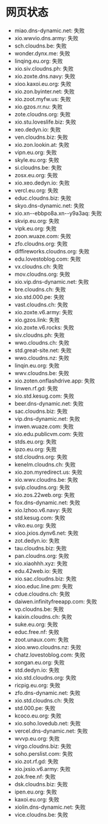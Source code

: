 # 网页状态
- miao.dns-dynamic.net: 失败
- xio.wwvio.dns.army: 失败
- sch.cloudns.be: 失败
- wonder.dynx.me: 失败
- linqing.eu.org: 失败
- xio.siv.cloudns.ph: 失败
- xio.zoxte.dns.navy: 失败
- xioo.kaxoi.eu.org: 失败
- xio.zon.byinter.net: 失败
- xio.zoot.myfw.us: 失败
- xio.gzos.rr.nu: 失败
- zote.cloudns.org: 失败
- xio.stu.loveslife.biz: 失败
- xeo.dedyn.io: 失败
- ven.cloudns.biz: 失败
- xio.zon.lookin.at: 失败
- vipn.eu.org: 失败
- skyle.eu.org: 失败
- si.cloudns.be: 失败
- zosx.eu.org: 失败
- xio.xeo.dedyn.io: 失败
- vercl.eu.org: 失败
- educ.cloudns.biz: 失败
- skyo.dns-dynamic.net: 失败
- xio.xn--ebbpo8a.xn--y9a3aq: 失败
- skvip.eu.org: 失败
- vipk.eu.org: 失败
- zoon.wuaze.com: 失败
- zfo.cloudns.org: 失败
- diffireworks.cloudns.org: 失败
- edu.lovestoblog.com: 失败
- vx.cloudns.ch: 失败
- mov.cloudns.org: 失败
- xio.vip.dns-dynamic.net: 失败
- bre.cloudns.ch: 失败
- xio.std.000.pe: 失败
- vast.cloudns.ch: 失败
- xio.zoxte.v6.army: 失败
- xio.gzos.link: 失败
- xio.zoxte.v6.rocks: 失败
- siv.cloudns.ph: 失败
- wwo.cloudns.ch: 失败
- std.great-site.net: 失败
- wwo.cloudns.nz: 失败
- linqin.eu.org: 失败
- wwv.cloudns.be: 失败
- xio.zoten.onflashdrive.app: 失败
- linwen.rf.gd: 失败
- xio.std.kesug.com: 失败
- beer.dns-dynamic.net: 失败
- sac.cloudns.biz: 失败
- vip.dns-dynamic.net: 失败
- inwen.wuaze.com: 失败
- xio.edu.publicvm.com: 失败
- stds.eu.org: 失败
- ipzo.eu.org: 失败
- std.cloudns.org: 失败
- kenelm.cloudns.ch: 失败
- xio.zon.myredirect.us: 失败
- xio.wwv.cloudns.be: 失败
- svip.cloudns.org: 失败
- xio.zos.22web.org: 失败
- fox.dns-dynamic.net: 失败
- xio.lzhoo.v6.navy: 失败
- std.kesug.com: 失败
- viko.eu.org: 失败
- xioo.jxios.dynv6.net: 失败
- zot.dedyn.io: 失败
- tau.cloudns.biz: 失败
- pan.cloudns.org: 失败
- xio.xiaohhh.xyz: 失败
- edu.42web.io: 失败
- xio.sac.cloudns.biz: 失败
- xioo.educ.line.pm: 失败
- cdue.cloudns.ch: 失败
- daiwen.infinityfreeapp.com: 失败
- vp.cloudns.be: 失败
- kaixin.cloudns.ch: 失败
- suke.eu.org: 失败
- educ.free.nf: 失败
- zoot.unaux.com: 失败
- xioo.wwo.cloudns.nz: 失败
- chatz.lovestoblog.com: 失败
- xongan.eu.org: 失败
- std.dedyn.io: 失败
- xio.std.cloudns.org: 失败
- ricpig.eu.org: 失败
- zfo.dns-dynamic.net: 失败
- xio.std.cloudns.ch: 失败
- std.000.pe: 失败
- kcoco.eu.org: 失败
- xio.soho.lovedub.net: 失败
- vercel.dns-dynamic.net: 失败
- wvvp.eu.org: 失败
- virgo.cloudns.biz: 失败
- soho.perslist.com: 失败
- xio.zot.rf.gd: 失败
- xio.jxsio.v6.army: 失败
- zok.free.nf: 失败
- dsk.cloudns.biz: 失败
- ipen.eu.org: 失败
- kaxoi.eu.org: 失败
- xiolin.dns-dynamic.net: 失败
- vice.cloudns.be: 失败
